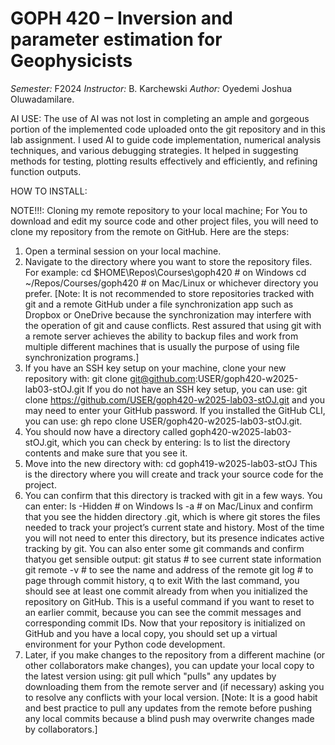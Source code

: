 # GOPH 420 – Inversion and parameter estimation for Geophysicists

*Semester:* F2024
*Instructor:* B. Karchewski
*Author:* Oyedemi Joshua Oluwadamilare.

AI USE:
The use of AI was not lost in completing an ample and gorgeous portion of the implemented code uploaded onto the git repository and in this lab assignment. I used AI to guide code implementation, numerical analysis techniques, and various debugging strategies. It helped in suggesting methods for testing, plotting results effectively and efficiently, and refining function outputs.

HOW TO INSTALL:

NOTE!!!: Cloning my remote repository to your local machine;
For You to download and edit my source code and other project files, you will need to clone my repository from the remote on GitHub.
Here are the steps:

1. Open a terminal session on your local machine.
2. Navigate to the directory where you want to store the repository files.
For example:
cd $HOME\Repos\Courses\goph420 # on Windows
cd ~/Repos/Courses/goph420 # on Mac/Linux or whichever directory you prefer. [Note: It is not recommended to store repositories tracked with git and a remote GitHub under a file synchronization
app such as Dropbox or OneDrive because the synchronization may interfere with the operation of git and cause conflicts. Rest assured that using git with a remote server achieves the ability to backup files and work from multiple different machines that is usually the purpose of using file synchronization programs.]
3. If you have an SSH key setup on your machine, clone your new repository with:
git clone <git@github.com>:USER/goph420-w2025-lab03-stOJ.git
If you do not have an SSH key setup, you can use:
git clone <https://github.com/USER/goph420-w2025-lab03-stOJ.git>
and you may need to enter your GitHub password.
If you installed the GitHub CLI, you can use:
gh repo clone USER/goph420-w2025-lab03-stOJ.git.
4. You should now have a directory called goph420-w2025-lab03-stOJ.git,
which you can check by entering:
ls
to list the directory contents and make sure that you see it.
5. Move into the new directory with:
cd goph419-w2025-lab03-stOJ
This is the directory where you will create and track your source code for the project.
6. You can confirm that this directory is tracked with git in a few ways. You can enter:
ls -Hidden # on Windows
ls -a # on Mac/Linux
and confirm that you see the hidden directory .git, which is where git stores
the files needed to track your project’s current state and history. Most of the
time you will not need to enter this directory, but its presence indicates active
tracking by git. You can also enter some git commands and confirm thatyou get sensible output:
git status # to see current state information
git remote -v # to see the name and address of the remote
git log # to page through commit history, q to exit
With the last command, you should see at least one commit already from when
you initialized the repository on GitHub. This is a useful command if you want
to reset to an earlier commit, because you can see the commit messages and
corresponding commit IDs. Now that your repository is initialized on GitHub
and you have a local copy, you should set up a virtual environment for your
Python code development.
7. Later, if you make changes to the repository from a different machine (or other
collaborators make changes), you can update your local copy to the latest
version using:
git pull
which "pulls" any updates by downloading them from the remote server and (if
necessary) asking you to resolve any conflicts with your local version. [Note:
It is a good habit and best practice to pull any updates from the remote before
pushing any local commits because a blind push may overwrite changes made
by collaborators.]
